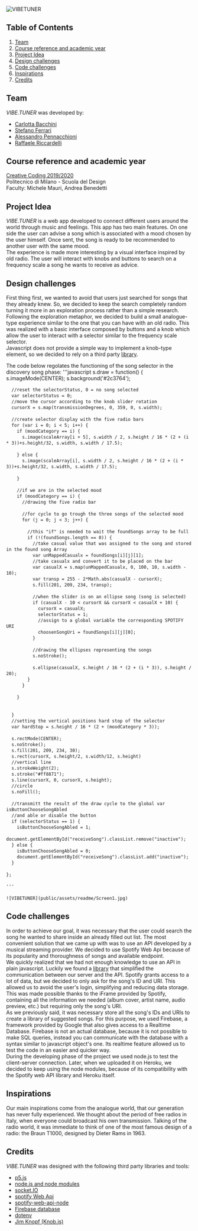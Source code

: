 ![VIBETUNER](public/assets/readme/vibetuner.gif)

## Table of Contents
1. [Team](#team)
2. [Course reference and academic year](#Course_reference_and_academic_year)
3. [Project Idea](#project-idea)
4. [Design challenges](#Design_challenges)
5. [Code challenges](#Code_challenges)
6. [Inspirations](#Inspirations/References)
7. [Credits](#Credits)

## Team
*VIBE.TUNER* was developed by:
+ [Carlotta Bacchini](https://github.com/carlottabacchini)
+ [Stefano Ferrari](https://github.com/Stefano-Ferrari)
+ [Alessandro Pennacchioni](https://github.com/pennacch)
+ [Raffaele Riccardelli](https://github.com/Raffo98)

## Course reference and academic year
[Creative Coding 2019/2020](https://drawwithcode.github.io/2019/) <br>
Politecnico di Milano - Scuola del Design <br>
Faculty: Michele Mauri, Andrea Benedetti

## Project Idea
*VIBE.TUNER* is a web app developed to connect different users around the world through music and feelings. This app has two main features. On one side the user can advise a song which is associated with a mood chosen by the user himself. Once sent, the song is ready to be recommended to another user with the same mood. <br>
The experience is made more interesting by a visual interface inspired by old radio. The user will interact with knobs and buttons to search on a frequency scale a song he wants to receive as advice.

## Design challenges
First thing first, we wanted to avoid that users just searched for songs that they already knew. So, we decided to keep the search completely random turning it more in an exploration process rather than a simple research. Following the exploration metaphor, we decided to build a small analogue-type experience similar to the one that you can have with an old radio. This was realized with a basic interface composed by buttons and a knob which allow the user to interact with a selector similar to the frequency scale selector. <br>
Javascript does not provide a simple way to implement a knob-type element, so we decided to rely on a third party [library](https://github.com/eskimoblood/jim-knopf).

The code below regolates the functioning of the song selector in the discovery song phase:
    '''javascript
    s.draw = function() {
      s.imageMode(CENTER);
      s.background('#2c3764');

      //reset the selectorStatus, 0 = no song selected
      var selectorStatus = 0;
      //move the cursor according to the knob slider rotation
      cursorX = s.map(transmissionDegrees, 0, 359, 0, s.width);

      //create selector display with the five radio bars
      for (var i = 0; i < 5; i++) {
        if (moodCategory == i) {
          s.image(scaleArray[i + 5], s.width / 2, s.height / 16 * (2 + (i * 3))+s.height/32, s.width, s.width / 17.5);

        } else {
          s.image(scaleArray[i], s.width / 2, s.height / 16 * (2 + (i * 3))+s.height/32, s.width, s.width / 17.5);

        }

        //if we are in the selected mood
        if (moodCategory == i) {
          //drawing the five radio bar

          //for cycle to go trough the three songs of the selected mood
          for (j = 0; j < 3; j++) {

            //this "if" is needed to wait the foundSongs array to be full
            if (!(foundSongs.length == 0)) {
              //take casual value that was assigned to the song and stored in the found song Array
              var unMappedCasualx = foundSongs[i][j][1];
              //take casualx and convert it to be placed on the bar
              var casualX = s.map(unMappedCasualx, 0, 100, 10, s.width - 10);
              var transp = 255 - 2*Math.abs(casualX - cursorX);
              s.fill(201, 209, 234, transp);

              //when the slider is on an ellipse song (song is selected)
              if (casualX - 10 < cursorX && cursorX < casualX + 10) {
                cursorX = casualX;
                selectorStatus = 1;
                //assign to a global variable the corresponding SPOTIFY URI
                choosenSongUri = foundSongs[i][j][0];
              }

              //drawing the ellipses representing the songs
              s.noStroke();

              s.ellipse(casualX, s.height / 16 * (2 + (i * 3)), s.height / 20);
            }
          }

        }


      }
      //setting the vertical positions hard stop of the selector
      var hardStop = s.height / 16 * (2 + (moodCategory * 3));

      s.rectMode(CENTER);
      s.noStroke();
      s.fill(201, 209, 234, 30);
      s.rect(cursorX, s.height/2, s.width/12, s.height)
      //vertical line
      s.strokeWeight(2);
      s.stroke("#ff8871");
      s.line(cursorX, 0, cursorX, s.height);
      //circle
      s.noFill();

      //transmitt the result of the draw cycle to the global var isButtonChooseSongAbled
      //and able or disable the button
      if (selectorStatus == 1) {
        isButtonChooseSongAbled = 1;
        document.getElementById("receiveSong").classList.remove("inactive");
      } else {
        isButtonChooseSongAbled = 0;
        document.getElementById("receiveSong").classList.add("inactive");
      }

    };

    '''

    ![VIBETUNER](public/assets/readme/Screen1.jpg)

## Code challenges
In order to achieve our goal, it was necessary that the user could search the song he wanted to share inside an already filled out list. The most convenient solution that we came up with was to use an API developed by a musical streaming provider. We decided to use Spotify Web Api because of its popularity and thoroughness of songs and available endpoint. <br>
We quickly realized that we had not enough knowledge to use an API in plain javascript. Luckily we found a [library](https://github.com/thelinmichael/spotify-web-api-node) that simplified the communication between our server and the API. Spotify grants access to a lot of data, but we decided to only ask for the song's ID and URI. This allowed us to avoid the user's login, simplifying and reducing data storage.
This was made possible thanks to the iFrame provided by Spotify, containing all the information we needed (album cover, artist name, audio preview, etc.) but requiring only the song's URI. <br>
As we previously said, it was necessary store all the song's IDs and URIs to create a library of suggested songs. For this purpose, we used Firebase, a framework provided by Google that also gives access to a Realtime Database. Firebase is not an actual database, because it is not possible to make SQL queries, instead you can communicate with the database with a syntax similar to javascript object's one. Its realtime feature allowed us to test the code in an easier and quicker way. <br>
During the developing phase of the project we used node.js to test the client-server connection. Later, when we uploaded it on Heroku, we decided to keep using the node modules, because of its compatibility with the Spotify web API library and Heroku itself.

## Inspirations
Our main inspirations come from the analogue world, that our generation has never fully experienced. We thought about the period of free radios in Italy, when everyone could broadcast his own transmission. Talking of the radio world, it was immediate to think of one of the most famous design of a radio: the Braun T1000, designed by Dieter Rams in 1963.

## Credits
*VIBE.TUNER* was designed with the following third party libraries and tools:
+ [p5.js](https://p5js.org/)
+ [node.js and node modules](https://nodejs.org/it/)
+ [socket.IO](https://socket.io/)
+ [spotify Web Api](https://developer.spotify.com/documentation/web-api/)
+ [spotify-web-api-node](https://github.com/thelinmichael/spotify-web-api-node)
+ [Firebase database](https://firebase.google.com/docs/database)
+ [dotenv](https://github.com/motdotla/dotenv)
+ [Jim Knopf (Knob.js)](https://github.com/eskimoblood/jim-knopf)

